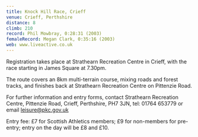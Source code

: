 ```yaml
---
title: Knock Hill Race, Crieff
venue: Crieff, Perthshire
distance: 8
climb: 210
record: Phil Mowbray, 0:28:31 (2003)
femaleRecord: Megan Clark, 0:35:16 (2003)
web: www.liveactive.co.uk
---
```

Registration takes place at Strathearn Recreation Centre in Crieff, with the race starting in James Square at 7.30pm.

The route covers an 8km multi-terrain course, mixing roads and forest tracks, and finishes back at Strathearn Recreation Centre on Pittenzie Road.

For further information and entry forms, contact Strathearn Recreation Centre, Pittenzie Road, Crieff, Perthshire, PH7 3JN, tel: 01764 653779 or email leisure@pkc.gov.uk

Entry fee: £7 for Scottish Athletics members; £9 for non-members for pre-entry; entry on the day will be £8 and £10.